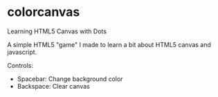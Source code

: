 # colorcanvas
Learning HTML5 Canvas with Dots

A simple HTML5 "game" I made to learn a bit about HTML5 canvas and javascript.

Controls:
- Spacebar: Change background color
- Backspace: Clear canvas
